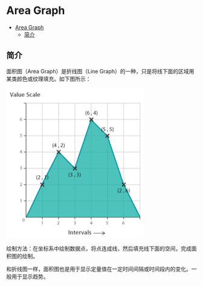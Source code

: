 # Area Graph

- [Area Graph](#area-graph)
  - [简介](#%e7%ae%80%e4%bb%8b)

## 简介

面积图（Area Graph）是折线图（Line Graph）的一种，只是将线下面的区域用某类颜色或纹理填充。如下图所示：

![area graph](images/2020-03-31-16-49-58.png)

绘制方法：在坐标系中绘制数据点，将点连成线，然后填充线下面的空间，完成面积图的绘制。

和折线图一样，面积图也是用于显示定量值在一定时间间隔或时间段内的变化。一般用于显示趋势。
